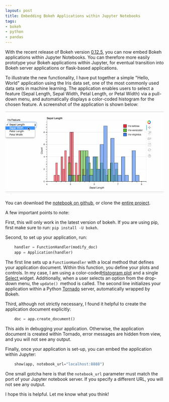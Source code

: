 ```yaml
--- 
layout: post 
title: Embedding Bokeh Applications within Jupyter Notebooks
tags:
- bokeh
- python
- pandas
--- 
```


With the recent release of Bokeh version [0.12.5](https://bokeh.github.io/blog/2017/4/5/release-0-12-5/), you can now embed Bokeh applications within Jupyter Notebooks.  You can therefore more easily prototype your Bokeh applications within Jupyter, for eventual transition into Bokeh server applications or flask-based applications.

To illustrate the new functionality, I have put together a simple "Hello, World" application using the Iris data set, one of the most commonly used data sets in machine learning.  The application enables users to select a feature (Sepal Length, Sepal Width, Petal Length, or Petal Width) via a pull-down menu, and automatically displays a color-coded histogram for the chosen feature.  A screenshot of the application is shown below:

![Bokeh Jupyter Embed](https://raw.githubusercontent.com/ecerami/ecerami.github.io/master/img/bokeh-jupyter-embed.gif)

You can download the [notebook on github](https://github.com/ecerami/pydata-essentials/blob/master/bokeh/bokeh_notebook_embed.ipynb), or clone the [entire project](https://github.com/ecerami/pydata-essentials).

A few important points to note:

First, this will only work in the latest version of bokeh.  If you are using pip, first make sure to run: `pip install -U bokeh`.  

Second, to set up your application, run:

~~~ python
    handler = FunctionHandler(modify_doc)
    app = Application(handler)
~~~

The first line sets up a `FunctionHandler` with a local method that defines your application document.  Within this function, you define your plots and controls.  In my case, I am using a color-coded[Histogram plot](http://bokeh.pydata.org/en/latest/docs/reference/charts.html#histogram "Histogram plot") and a single [Select ](http://bokeh.pydata.org/en/latest/docs/reference/models/widgets.inputs.html "Select")widget.  Additionally, when a user selects an option from the drop-down menu, the `update() `method is called.  The second line initializes your application within a Python [Tornado](http://www.tornadoweb.org/en/stable/ "Torndao") server, automatically wrapped by Bokeh.

Third, although not strictly necessary, I found it helpful to create the application document explicitly:

~~~ python
	doc = app.create_document()
~~~

This aids in debugging your application.  Otherwise, the application document is created within Tornado, error messages are hidden from view, and you will not see any output.

Finally, once your application is set-up, you can embed the application within Jupyter:

~~~ python
	show(app, notebook_url="localhost:8888")
~~~

One small gotcha here is that the `notebook_url` parameter must match the port of your Jupyter notebook server.  If you specify a different URL, you will not see any output.

I hope this is helpful.  Let me know what you think!
